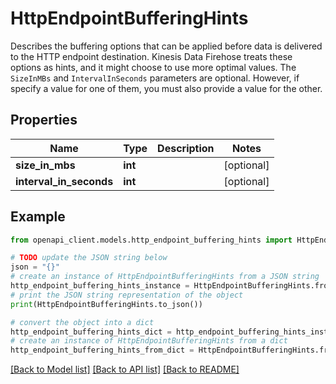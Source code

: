 # HttpEndpointBufferingHints

Describes the buffering options that can be applied before data is delivered to the HTTP endpoint destination. Kinesis Data Firehose treats these options as hints, and it might choose to use more optimal values. The <code>SizeInMBs</code> and <code>IntervalInSeconds</code> parameters are optional. However, if specify a value for one of them, you must also provide a value for the other. 

## Properties

Name | Type | Description | Notes
------------ | ------------- | ------------- | -------------
**size_in_mbs** | **int** |  | [optional] 
**interval_in_seconds** | **int** |  | [optional] 

## Example

```python
from openapi_client.models.http_endpoint_buffering_hints import HttpEndpointBufferingHints

# TODO update the JSON string below
json = "{}"
# create an instance of HttpEndpointBufferingHints from a JSON string
http_endpoint_buffering_hints_instance = HttpEndpointBufferingHints.from_json(json)
# print the JSON string representation of the object
print(HttpEndpointBufferingHints.to_json())

# convert the object into a dict
http_endpoint_buffering_hints_dict = http_endpoint_buffering_hints_instance.to_dict()
# create an instance of HttpEndpointBufferingHints from a dict
http_endpoint_buffering_hints_from_dict = HttpEndpointBufferingHints.from_dict(http_endpoint_buffering_hints_dict)
```
[[Back to Model list]](../README.md#documentation-for-models) [[Back to API list]](../README.md#documentation-for-api-endpoints) [[Back to README]](../README.md)


